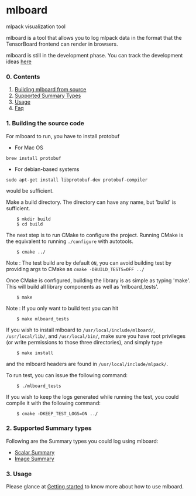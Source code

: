 # mlboard
mlpack visualization tool

mlboard is a tool that allows you to log mlpack data in the format that the TensorBoard frontend can render in browsers.

mlboard is still in the development phase. You can track the development ideas [here](https://www.mlpack.org/gsocblog/Jeffin2020CBP.html)

### 0. Contents

  1. [Building mlboard from source](#1-building-the-source-code)
  2. [Supported Summary Types](#2-supported-summary-types)
  3. [Usage](examples/getting-started.md)
  4. [Faq](examples/faq.md)

### 1. Building the source code 

For mlboard to run, you have to install protobuf

- For Mac OS 

```
brew install protobuf
```

- For debian-based systems

```
sudo apt-get install libprotobuf-dev protobuf-compiler
```

would be sufficient. 

Make a build directory.  The directory can have any name, but 'build' is
sufficient.

```
    $ mkdir build
    $ cd build
```

The next step is to run CMake to configure the project.  Running CMake is the
equivalent to running `./configure` with autotools. 

```
    $ cmake ../
```

Note : The test build are by default `ON`, you can avoid building test by providing args to CMake as `cmake -DBUILD_TESTS=OFF ../`

Once CMake is configured, building the library is as simple as typing 'make'. This will build all library components as well as 'mlboard_tests'.

```
    $ make
```

Note : If you only want to build test you can hit

```
    $ make mlboard_tests
```

If you wish to install mlboard to `/usr/local/include/mlboard/`, `/usr/local/lib/`,
and `/usr/local/bin/`, make sure you have root privileges (or write permissions 
to those three directories), and simply type

```
    $ make install
```

and the mlboard headers are found in `/usr/local/include/mlpack/`.

To run test, you can issue the following command:

```
    $ ./mlboard_tests
```

If you wish to keep the logs generated while running the test, you could compile it with the following command:

```
    $ cmake -DKEEP_TEST_LOGS=ON ../
```

### 2. Supported Summary types

Following are the Summary types you could log using mlboard:

- [Scalar Summary](examples/scalar.md)
- [Image Summary](examples/image.md)

### 3. Usage

Please glance at [Getting started](examples/getting-started.md) to know more about how to use mlboard.
